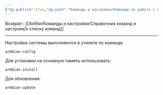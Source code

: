 ```yaml
---
{"dg-publish":true,"dg-path":"Команды и настройки/Команды по работе с Armbian.md","permalink":"/komandy-i-nastrojki/komandy-po-rabote-s-armbian/"}
---
```


Возврат:: [[Хобби/Команды и настройки/Справочник команд и настроек\|к списку команд]]

---
Настройки системы выполняются в утилите по команде
```
armbian-config
```

Для установки на основную память использовать:
```shell
armbian-install
```

Для обновления:
```
armbian-update
```